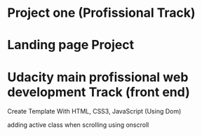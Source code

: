 # Project one (Profissional Track)

# Landing page Project

# Udacity main profissional web development Track (front end)

Create Template With HTML, CSS3, JavaScript (Using Dom)

adding active class when scrolling using onscroll